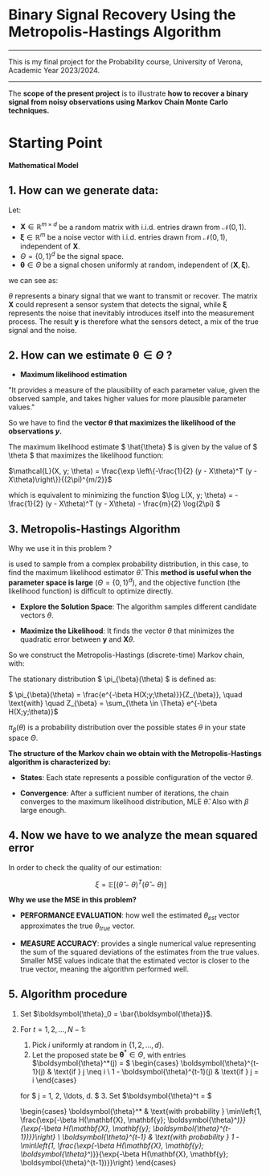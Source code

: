 # Binary Signal Recovery Using the Metropolis-Hastings Algorithm

-------------------------------------------------------------------

This is my final project for the Probability course, University of Verona, Academic Year 2023/2024.

-------------------------------------------------------------------

The **scope of the present project** is to illustrate **how to recover a binary signal from noisy observations using Markov Chain Monte Carlo techniques.**


# **Starting Point** 


**Mathematical Model**

## 1. How can we generate data:

Let:

*  $\mathbf{X} \in \mathbb{R}^{m \times d}$ be a random matrix with i.i.d. entries drawn from $\mathcal{N}(0,1)$.
*  $\boldsymbol{\xi} \in \mathbb{R}^m$ be a noise vector with i.i.d. entries drawn from $\mathcal{N}(0,1)$, independent of $\mathbf{X}$.
*  $\Theta = \{0,1\}^d$ be the signal space.
*  $\boldsymbol{\theta} \in \Theta$ be a signal chosen uniformly at random, independent of $(\mathbf{X}, \boldsymbol{\xi})$.

we can see as:

$\theta$ represents a binary signal that we want to transmit or recover. The matrix $\mathbf{X}$ could represent a sensor system that detects the signal, while $\boldsymbol{\xi}$ represents the noise that inevitably introduces itself into the measurement process. The result $\mathbf{y}$ is therefore what the sensors detect, a mix of the true signal and the noise.

## 2. How can we estimate $\boldsymbol{\theta} \in \Theta$ ?

* **Maximum likelihood estimation**

"It provides a measure of the plausibility of each parameter value, given the observed sample, and takes higher values for more plausible parameter values."

So we have to find the **vector $\theta$ that maximizes the likelihood of the observations $y$.**

The maximum likelihood estimate
$ \hat{\theta} $ is given by the value of $ \theta $ that maximizes the likelihood function:

$\mathcal{L}(X, y; \theta) = \frac{\exp \left\{-\frac{1}{2} (y - X\theta)^T (y - X\theta)\right\}}{(2\pi)^{m/2}}$

which is equivalent to minimizing the function 
$\log L(X, y; \theta) = -\frac{1}{2} (y - X\theta)^T (y - X\theta) - \frac{m}{2} \log(2\pi)
$


## 3. Metropolis-Hastings Algorithm

Why we use it in this problem ?

is used to sample from a complex probability distribution, in this case, to find the maximum likelihood estimator $\hat{\theta}$. This **method is useful when the parameter space is large** ($\Theta = \{0,1\}^d$), and the objective function (the likelihood function) is difficult to optimize directly.


* **Explore the Solution Space**: The algorithm samples different candidate vectors $\theta$.

* **Maximize the Likelihood**: It finds the vector $\theta$ that minimizes the quadratic error between $\mathbf{y}$ and $\mathbf{X} \theta$.

So we construct the Metropolis-Hastings (discrete-time) Markov
chain, with:

The stationary distribution $ \pi_{\beta}(\theta) $ is defined as:

$ \pi_{\beta}(\theta) = \frac{e^{-\beta H(X;y;\theta)}}{Z_{\beta}}, \quad \text{with} \quad Z_{\beta} = \sum_{\theta \in \Theta} e^{-\beta H(X;y;\theta)}$

$\pi_{\beta}(\theta)$ is a probability distribution over the possible states $\theta$ in your state space $\Theta$.


**The structure of the Markov chain we obtain with the Metropolis-Hastings algorithm is characterized by:**

* **States**: Each state represents a possible configuration of the vector $\theta$.

* **Convergence**: After a sufficient number of iterations, the chain converges to the maximum likelihood distribution, MLE $\hat{\theta}$.
Also with $\beta$ large enough.

## 4. Now we have to we analyze the **mean squared error**

In order to check the quality of our estimation:

$$
\xi = \mathbb{E}\left[ (\hat{\theta} - \theta)^T (\hat{\theta} - \theta) \right]
\quad
$$

**Why we use the MSE in this problem?**

* **PERFORMANCE EVALUATION**: how well the estimated $\theta_{est}$ vector approximates the true $\theta_{true}$ vector.

* **MEASURE ACCURACY**: provides a single numerical value representing the sum of the squared deviations of the estimates from the true values. Smaller MSE values indicate that the estimated vector is closer to the true vector, meaning the algorithm performed well.


## 5. **Algorithm procedure**

1. Set $\boldsymbol{\theta}_0 = \bar{\boldsymbol{\theta}}$.
2. For $t = 1, 2, \ldots, N - 1$:
   1. Pick $i$ uniformly at random in $\{1, 2, \ldots, d\}$.
   2. Let the proposed state be $\boldsymbol{\theta}^* \in \Theta$, with entries $\boldsymbol{\theta}^*(j) = $
      \begin{cases}
          \boldsymbol{\theta}^{t-1}(j) & \text{if } j \neq i \\
          1 - \boldsymbol{\theta}^{t-1}(j) & \text{if } j = i
      \end{cases}
    
    for $ j = 1, 2, \ldots, d. $
   3. Set
      $\boldsymbol{\theta}^t = $
      
      \begin{cases}
          \boldsymbol{\theta}^* & \text{with probability } \min\left\{1, \frac{\exp\{-\beta H(\mathbf{X}, \mathbf{y}; \boldsymbol{\theta}^*)\}}{\exp\{-\beta H(\mathbf{X}, \mathbf{y}; \boldsymbol{\theta}^{t-1})\}}\right\} \\
          \boldsymbol{\theta}^{t-1} & \text{with probability } 1 - \min\left\{1, \frac{\exp\{-\beta H(\mathbf{X}, \mathbf{y}; \boldsymbol{\theta}^*)\}}{\exp\{-\beta H(\mathbf{X}, \mathbf{y}; \boldsymbol{\theta}^{t-1})\}}\right\}
      \end{cases}
